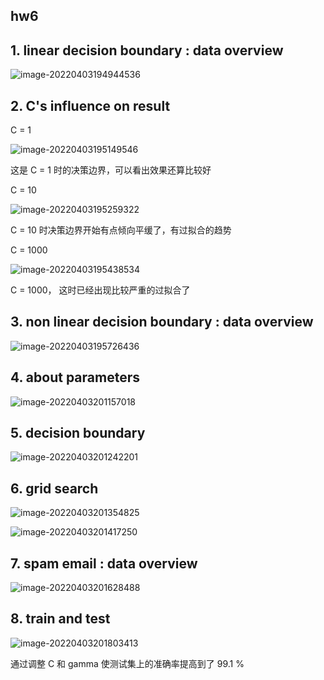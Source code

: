## hw6

## 1. linear decision boundary : data overview

![image-20220403194944536](C:\Users\steven\AppData\Roaming\Typora\typora-user-images\image-20220403194944536.png)

## 2.  C's influence on result

C = 1

![image-20220403195149546](C:\Users\steven\AppData\Roaming\Typora\typora-user-images\image-20220403195149546.png)

这是 C = 1 时的决策边界，可以看出效果还算比较好

C = 10

![image-20220403195259322](C:\Users\steven\AppData\Roaming\Typora\typora-user-images\image-20220403195259322.png)

C = 10 时决策边界开始有点倾向平缓了，有过拟合的趋势

C = 1000

![image-20220403195438534](C:\Users\steven\AppData\Roaming\Typora\typora-user-images\image-20220403195438534.png)

C = 1000， 这时已经出现比较严重的过拟合了

## 3. non linear decision boundary : data overview

![image-20220403195726436](C:\Users\steven\AppData\Roaming\Typora\typora-user-images\image-20220403195726436.png)



## 4. about parameters

![image-20220403201157018](C:\Users\steven\AppData\Roaming\Typora\typora-user-images\image-20220403201157018.png)

## 5. decision boundary

![image-20220403201242201](C:\Users\steven\AppData\Roaming\Typora\typora-user-images\image-20220403201242201.png)

## 6. grid search

![image-20220403201354825](C:\Users\steven\AppData\Roaming\Typora\typora-user-images\image-20220403201354825.png)

![image-20220403201417250](C:\Users\steven\AppData\Roaming\Typora\typora-user-images\image-20220403201417250.png)

## 7. spam email : data overview

![image-20220403201628488](C:\Users\steven\AppData\Roaming\Typora\typora-user-images\image-20220403201628488.png)

## 8. train and test

![image-20220403201803413](C:\Users\steven\AppData\Roaming\Typora\typora-user-images\image-20220403201803413.png)

通过调整 C 和 gamma 使测试集上的准确率提高到了 99.1 % 